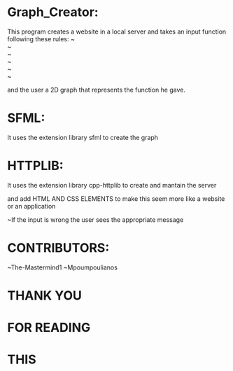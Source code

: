 # Graph_Creator:

 This program creates a website in a local server and takes an input function following these rules:
 ~<br>
 ~<br>
 ~<br>
 ~<br>
 ~<br>
 ~<br>

 and the user a 2D graph that represents the function he gave. 

# SFML:

It uses the extension library sfml to create the graph 

# HTTPLIB:

It uses the extension library cpp-httplib to  create and mantain the server 

and add HTML AND CSS ELEMENTS to make this seem more like a website or an application 

~If the input is wrong the user sees the appropriate message 

# CONTRIBUTORS:

~The-Mastermind1
~Mpoumpoulianos

# THANK YOU 
# FOR READING
# THIS
